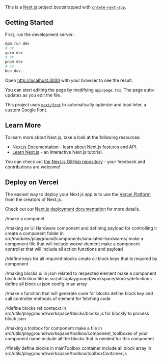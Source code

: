 This is a [Next.js](https://nextjs.org/) project bootstrapped with [`create-next-app`](https://github.com/vercel/next.js/tree/canary/packages/create-next-app).

## Getting Started

First, run the development server:

```bash
npm run dev
# or
yarn dev
# or
pnpm dev
# or
bun dev
```

Open [http://localhost:3000](http://localhost:3000) with your browser to see the result.

You can start editing the page by modifying `app/page.tsx`. The page auto-updates as you edit the file.

This project uses [`next/font`](https://nextjs.org/docs/basic-features/font-optimization) to automatically optimize and load Inter, a custom Google Font.

## Learn More

To learn more about Next.js, take a look at the following resources:

- [Next.js Documentation](https://nextjs.org/docs) - learn about Next.js features and API.
- [Learn Next.js](https://nextjs.org/learn) - an interactive Next.js tutorial.

You can check out [the Next.js GitHub repository](https://github.com/vercel/next.js/) - your feedback and contributions are welcome!

## Deploy on Vercel

The easiest way to deploy your Next.js app is to use the [Vercel Platform](https://vercel.com/new?utm_medium=default-template&filter=next.js&utm_source=create-next-app&utm_campaign=create-next-app-readme) from the creators of Next.js.

Check out our [Next.js deployment documentation](https://nextjs.org/docs/deployment) for more details.

//make a componet 

//making an Ui Hardware component and defining payload for controlling it 
create a component folder in src/modules/playground/components/simulated-hardwares/
make a component file that will include wokwi element
make a component controller that will include all action functions and payload

//define keys for all required blocks
create all block keys that is required by component


//making blocks ui in json related to respected element
make a component block definition file in src/utils/playground/workspace/blocks/definitions
define all block ui json config in an array

//make a function that will generate code for blocks 
define block key and call controller methods of element for fetching code

//define blocks ref contecxt in src/utils/playground/workspace/blocks/blocks.js for blockly to process block json

//making a toolbox for component
make a file in src/utils/playground/workspace/toolbox/component_toolboxes of your component name
include all the blocks that is needed for this component

//finally define blocks in mainToolbox container 
include all block array in src/utils/playground/workspace/toolbox/toolboxContainer.js

